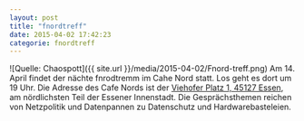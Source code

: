 ```yaml
---
layout: post
title: "fnordtreff"
date: 2015-04-02 17:42:23
categorie: fnordtreff
---
```

![Quelle: Chaospott]({{ site.url }}/media/2015-04-02/Fnord-treff.png)
Am 14. April findet der nächte fnrodtremm im Cahe Nord statt. Los geht es dort um 19 Uhr. Die Adresse des Cafe Nords ist der [Viehofer Platz 1, 45127 Essen](http://www.openstreetmap.org/?mlat=51.46182&mlon=7.01383#map=19/51.46182/7.01383), am nördlichsten Teil der Essener Innenstadt. Die Gesprächsthemen reichen von Netzpolitik und Datenpannen zu Datenschutz und Hardwarebasteleien. 